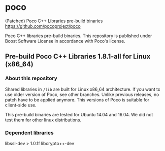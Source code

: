 # poco
(Patched) Poco C++ Libraries pre-build binaries https://github.com/pocoproject/poco

Poco C++ libraries pre-build binaries. This repository is published under Boost Software License in accordance with Poco's license.

## Pre-build Poco C++ Libraries 1.8.1-all for Linux (x86_64)

### About this repository

Shared libraries in `/lib` are built for Linux x86_64 architecture. If you want to use older version of Poco, see other branches. Unlike previous releases, no patch have to be applied anymore. This versions of Poco is suitable for client-side use.

This pre-build binaries are tested for Ubuntu 14.04 and 16.04. We did not test them for other linux distributions.

### Dependent libraries

libssl-dev > 1.0.1f
libcrypto++-dev
